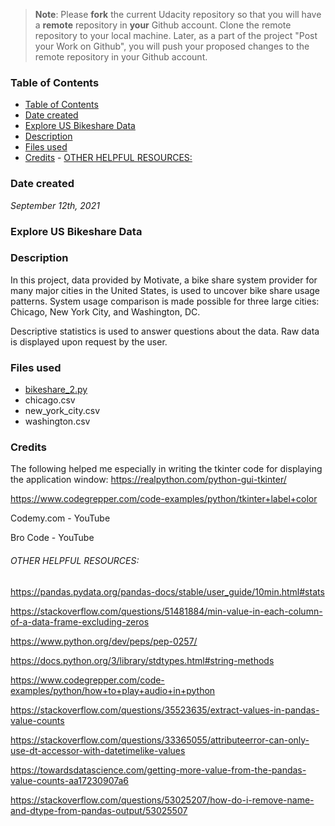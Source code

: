 >**Note**: Please **fork** the current Udacity repository so that you will have a **remote** repository in **your** Github account. Clone the remote repository to your local machine. Later, as a part of the project "Post your Work on Github", you will push your proposed changes to the remote repository in your Github account.

### Table of Contents

- [Table of Contents](#table-of-contents)
- [Date created](#date-created)
- [Explore US Bikeshare Data](#explore-us-bikeshare-data)
- [Description](#description)
- [Files used](#files-used)
- [Credits](#credits)
      - [OTHER HELPFUL RESOURCES:](#other-helpful-resources)

### Date created

_September 12th, 2021_

### Explore US Bikeshare Data


### Description

In this project, data provided by Motivate, a bike share system provider for many major cities in the United States, is used to uncover bike share usage patterns.  System usage comparison is made possible for three large cities: Chicago, New York City, and Washington, DC.

Descriptive statistics is used to answer questions about the data. Raw data is displayed upon request by the user.

### Files used

- [bikeshare_2.py](bikeshare_2.py)
- chicago.csv
- new_york_city.csv
- washington.csv

### Credits

The following helped me especially in writing the tkinter code for displaying the application window:
https://realpython.com/python-gui-tkinter/

https://www.codegrepper.com/code-examples/python/tkinter+label+color

Codemy.com - YouTube

Bro Code - YouTube




###### OTHER HELPFUL RESOURCES: 
https://pandas.pydata.org/pandas-docs/stable/user_guide/10min.html#stats

https://stackoverflow.com/questions/51481884/min-value-in-each-column-of-a-data-frame-excluding-zeros

https://www.python.org/dev/peps/pep-0257/

https://docs.python.org/3/library/stdtypes.html#string-methods

https://www.codegrepper.com/code-examples/python/how+to+play+audio+in+python

https://stackoverflow.com/questions/35523635/extract-values-in-pandas-value-counts

https://stackoverflow.com/questions/33365055/attributeerror-can-only-use-dt-accessor-with-datetimelike-values

https://towardsdatascience.com/getting-more-value-from-the-pandas-value-counts-aa17230907a6

https://stackoverflow.com/questions/53025207/how-do-i-remove-name-and-dtype-from-pandas-output/53025507

